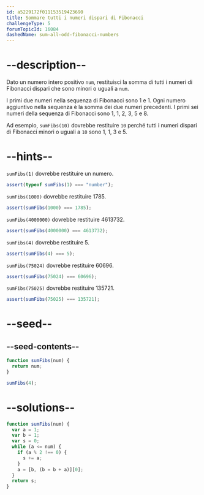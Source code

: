```yaml
---
id: a5229172f011153519423690
title: Sommare tutti i numeri dispari di Fibonacci
challengeType: 5
forumTopicId: 16084
dashedName: sum-all-odd-fibonacci-numbers
---
```


# --description--

Dato un numero intero positivo `num`, restituisci la somma di tutti i numeri di Fibonacci dispari che sono minori o uguali a `num`.

I primi due numeri nella sequenza di Fibonacci sono 1 e 1. Ogni numero aggiuntivo nella sequenza è la somma dei due numeri precedenti. I primi sei numeri della sequenza di Fibonacci sono 1, 1, 2, 3, 5 e 8.

Ad esempio, `sumFibs(10)` dovrebbe restituire `10` perché tutti i numeri dispari di Fibonacci minori o uguali a `10` sono 1, 1, 3 e 5.

# --hints--

`sumFibs(1)` dovrebbe restituire un numero.

```js
assert(typeof sumFibs(1) === "number");
```

`sumFibs(1000)` dovrebbe restituire 1785.

```js
assert(sumFibs(1000) === 1785);
```

`sumFibs(4000000)` dovrebbe restituire 4613732.

```js
assert(sumFibs(4000000) === 4613732);
```

`sumFibs(4)` dovrebbe restituire 5.

```js
assert(sumFibs(4) === 5);
```

`sumFibs(75024)` dovrebbe restituire 60696.

```js
assert(sumFibs(75024) === 60696);
```

`sumFibs(75025)` dovrebbe restituire 135721.

```js
assert(sumFibs(75025) === 135721);
```

# --seed--

## --seed-contents--

```js
function sumFibs(num) {
  return num;
}

sumFibs(4);
```

# --solutions--

```js
function sumFibs(num) {
  var a = 1;
  var b = 1;
  var s = 0;
  while (a <= num) {
    if (a % 2 !== 0) {
      s += a;
    }
    a = [b, (b = b + a)][0];
  }
  return s;
}
```
